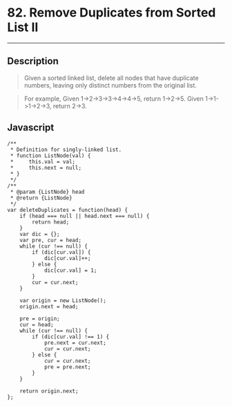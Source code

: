 # 82. Remove Duplicates from Sorted List II

---

## Description

> Given a sorted linked list, delete all nodes that have duplicate numbers, leaving only distinct numbers from the original list.

> For example,
> Given 1->2->3->3->4->4->5, return 1->2->5.
> Given 1->1->1->2->3, return 2->3.

## Javascript


```
/**
 * Definition for singly-linked list.
 * function ListNode(val) {
 *     this.val = val;
 *     this.next = null;
 * }
 */
/**
 * @param {ListNode} head
 * @return {ListNode}
 */
var deleteDuplicates = function(head) {
    if (head === null || head.next === null) {
        return head;
    }
    var dic = {};
    var pre, cur = head;
    while (cur !== null) {
        if (dic[cur.val]) {
            dic[cur.val]++;
        } else {
            dic[cur.val] = 1;
        }
        cur = cur.next;
    }

    var origin = new ListNode();
    origin.next = head;

    pre = origin;
    cur = head;
    while (cur !== null) {
        if (dic[cur.val] !== 1) {
            pre.next = cur.next;
            cur = cur.next;
        } else {
            cur = cur.next;
            pre = pre.next;
        }
    }

    return origin.next;
};
```
